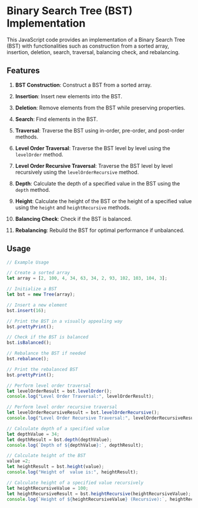 # Binary Search Tree (BST) Implementation

This JavaScript code provides an implementation of a Binary Search Tree (BST) with functionalities such as construction from a sorted array, insertion, deletion, search, traversal, balancing check, and rebalancing.

## Features

1. **BST Construction**: Construct a BST from a sorted array.

2. **Insertion**: Insert new elements into the BST.

3. **Deletion**: Remove elements from the BST while preserving properties.

4. **Search**: Find elements in the BST.

5. **Traversal**: Traverse the BST using in-order, pre-order, and post-order methods.

6. **Level Order Traversal**: Traverse the BST level by level using the `levelOrder` method.

7. **Level Order Recursive Traversal**: Traverse the BST level by level recursively using the `levelOrderRecursive` method.

8. **Depth**: Calculate the depth of a specified value in the BST using the `depth` method.

9. **Height**: Calculate the height of the BST or the height of a specified value using the `height` and `heightRecursive` methods.

10. **Balancing Check**: Check if the BST is balanced.

11. **Rebalancing**: Rebuild the BST for optimal performance if unbalanced.

## Usage

```javascript
// Example Usage

// Create a sorted array
let array = [2, 100, 4, 34, 63, 34, 2, 93, 102, 103, 104, 3];

// Initialize a BST
let bst = new Tree(array);

// Insert a new element
bst.insert(16);

// Print the BST in a visually appealing way
bst.prettyPrint();

// Check if the BST is balanced
bst.isBalanced();

// Rebalance the BST if needed
bst.rebalance();

// Print the rebalanced BST
bst.prettyPrint();

// Perform level order traversal
let levelOrderResult = bst.levelOrder();
console.log("Level Order Traversal:", levelOrderResult);

// Perform level order recursive traversal
let levelOrderRecursiveResult = bst.levelOrderRecursive();
console.log("Level Order Recursive Traversal:", levelOrderRecursiveResult);

// Calculate depth of a specified value
let depthValue = 34;
let depthResult = bst.depth(depthValue);
console.log(`Depth of ${depthValue}:`, depthResult);

// Calculate height of the BST
value =2;
let heightResult = bst.height(value);
console.log("Height of  value is:", heightResult);

// Calculate height of a specified value recursively
let heightRecursiveValue = 100;
let heightRecursiveResult = bst.heightRecursive(heightRecursiveValue);
console.log(`Height of ${heightRecursiveValue} (Recursive):`, heightRecursiveResult);

